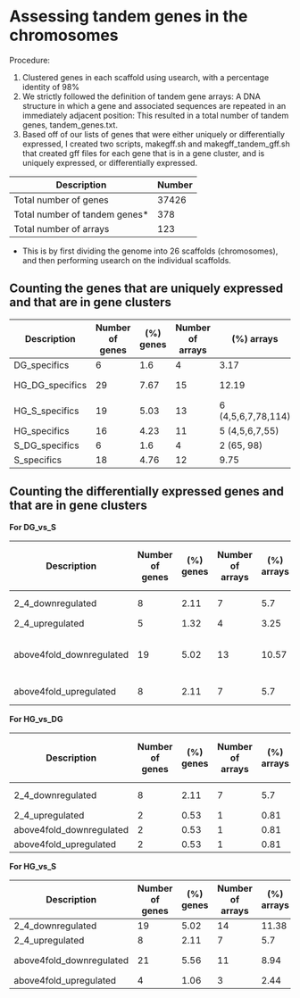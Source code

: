 # Assessing tandem genes in the chromosomes

Procedure:

1. Clustered genes in each scaffold using usearch, with a percentage identity of 98%
2. We strictly followed the definition of tandem gene arrays: A DNA structure in which a gene and associated sequences are repeated in an immediately adjacent position: This resulted in a total number of tandem genes, tandem_genes.txt.
3. Based off of our lists of genes that were either uniquely or differentially expressed, I created two scripts, makegff.sh and makegff_tandem_gff.sh that created gff files for each gene that is in a gene cluster, and is uniquely expressed, or differentially expressed.

Description | Number
-- | --
Total number of genes | 37426
Total number of tandem genes* | 378
Total number of arrays | 123

* This is by first dividing the genome into 26 scaffolds (chromosomes), 
and then performing usearch on the individual scaffolds.

## Counting the genes that are uniquely expressed and that are in gene clusters

Description | Number of genes | (%) genes | Number of arrays | (%) arrays | More than two genes expressed in array
-- | -- | -- | -- | -- | --
DG_specifics | 6 | 1.6 | 4 | 3.17 | 2 (77, 113)
HG_DG_specifics | 29 | 7.67 | 15 | 12.19 | 13 (1,2,4,5,6,7,19,21,75,80,100,102,123)
HG_S_specifics | 19 | 5.03 | 13 | 6 (4,5,6,7,78,114)
HG_specifics | 16 | 4.23 | 11 | 5 (4,5,6,7,55)
S_DG_specifics | 6 | 1.6 | 4 | 2 (65, 98)
S_specifics | 18 | 4.76 | 12 | 9.75 | 7 (2,4,5,6,7, 28, 112) 

## Counting the differentially expressed genes and that are in gene clusters

**For DG_vs_S**

Description | Number of genes | (%) genes | Number of arrays | (%) arrays | More than two genes expressed in array
-- | -- | -- | -- | -- | --
2_4_downregulated | 8 | 2.11 | 7 | 5.7 | 3 (71, 96, 123)   
2_4_upregulated | 5 | 1.32 | 4 | 3.25 | 1 (7)
above4fold_downregulated | 19 | 5.02 | 13 | 10.57 | 7 (19, 41, 72, 75, 80, 102, 113)
above4fold_upregulated | 8 | 2.11 | 7 | 5.7 | 3 (22, 36, 114) 

**For HG_vs_DG**

Description | Number of genes | (%) genes | Number of arrays | (%) arrays | More than two genes expressed in array
-- | -- | -- | -- | -- | --
2_4_downregulated | 8 | 2.11 | 7 | 5.7 | 3 (20, 36, 123)
2_4_upregulated | 2 | 0.53 | 1 | 0.81 | 1 (2)
above4fold_downregulated | 2 | 0.53 | 1 | 0.81 | 1 (22)
above4fold_upregulated | 2 | 0.53 | 1 | 0.81 | 1 (41)

**For HG_vs_S**

Description | Number of genes | (%) genes | Number of arrays | (%) arrays | More than two genes expressed in array
-- | -- | -- | -- | -- | --
2_4_downregulated | 19 | 5.02 | 14 | 11.38 | 7 (10,20,35,92,96,101,106)
2_4_upregulated | 8 | 2.11 | 7 | 5.7 | 3 (28, 36, 114)
above4fold_downregulated | 21 | 5.56 | 11 | 8.94 | 9 (17,19,42,72,80,100,102,113,123)
above4fold_upregulated | 4 | 1.06 | 3 | 2.44 | 1 (49) 
